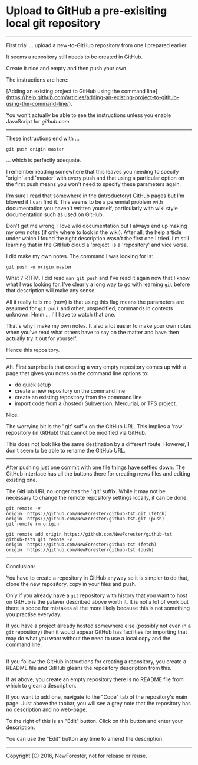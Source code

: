 <!-- github-trials by NewForester:  a series of notes on trials of GitHub and git features -->

# Upload to GitHub a pre-exisiting local git repository

---

First trial ... upload a new-to-GitHub repository from one I prepared earlier.

It seems a repository still needs to be created in GitHub.

Create it nice and empty and then push your own.

The instructions are here:

[Adding an existing project to GitHub using the command line] (https://help.github.com/articles/adding-an-existing-project-to-github-using-the-command-line/).

You won't actually be able to see the instructions unless you enable JavaScript for *github.com*.

---

These instructions end with ...

    git push origin master

... which is perfectly adequate.

I remember reading somewhere that this leaves you needing to specify 'origin' and 'master'
with every push and that using a particular option on the first push means you won't need to specify these parameters again.

I'm sure I read that somewhere in the (introductory) GitHub pages but I'm blowed if I can find it.
This seems to be a perennial problem with documentation you haven't written yourself, particularly with
wiki style documentation such as used on GitHub.

Don't get me wrong, I love wiki documentation but I always end up making my own notes (if only where to look in the wiki).
After all, the help article under which I found the right description wasn't the first one I tried.
I'm still learning that in the GitHub cloud a 'project' is a 'repository' and vice versa.

I did make my own notes.  The command I was looking for is:

    git push -u origin master

What ?  RTFM.  I did read `man git push` and I've read it again now that I know what I was looking for.
I've clearly a long way to go with learning `git` before that description will make any sense.

All it really tells me (now) is that using this flag means the parameters are assumed for `git pull` and other, unspecified, commands
in contexts unknown.
Hmm ... I'll have to watch that one.

That's why I make my own notes.
It also a lot easier to make your own notes when you've read what others have to say on the matter and have then actually try it out for yourself.

Hence this repository.

---

Ah.  First surprise is that creating a very empty repository comes up with a page that gives you notes on the command line options to:
  * do quick setup
  * create a new repository on the command line
  * create an existing repository from the command line
  * import code from a (hosted) Subversion, Mercurial, or TFS project.

Nice.

The worrying bit is the '.git' suffix on the GitHub URL.
This implies a 'raw' repository (in GitHub) that cannot be modified via GitHub.

This does not look like the same destination by a different route.
However, I don't seem to be able to rename the GitHub URL.

---

After pushing just one commit with one file things have settled down.
The GitHub interface has all the buttons there for creating news files and editing existing one.

The GitHub URL no longer has the '.git' suffix.
While it may not be necessary to change the remote repository settings locally, it can be done:

    git remote -v
    origin  https://github.com/NewForester/github-tst.git (fetch)
    origin  https://github.com/NewForester/github-tst.git (push)
    git remote rm origin

    git remote add origin https://github.com/NewForester/github-tst
    github-tst$ git remote -v
    origin  https://github.com/NewForester/github-tst (fetch)
    origin  https://github.com/NewForester/github-tst (push)

---

Conclusion:

You have to create a repository in GitHub anyway so it is simpler to do that, clone the new repository, copy in your files and push.

Only if you already have a `git` repository with history that you want to host on GitHub is the palaver described above worth it.
It is not a lot of work but there is scope for mistakes all the more likely because this is not something you practise everyday.

If you have a project already hosted somewhere else (possibly not even in a `git` repository) then it would appear GitHub has facilities
for importing that may do what you want without the need to use a local copy and the command line.

---

If you follow the GitHub instructions for creating a repository, you create a README file and GitHub gleans the repository description from this.

If as above, you create an empty repository there is no README file from which to glean a description.

If you want to add one, navigate to the "Code" tab of the repository's main page.
Just above the tabbar, you will see a grey note that the repository has no description and no web-page.

To the right of this is an "Edit" button.
Click on this button and enter your description.

You can use the "Edit" button any time to amend the description.

---

Copyright (C) 2016, NewForester, not for release or reuse.

<!-- EOF -->
